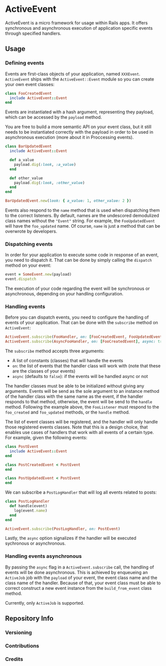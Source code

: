 # ActiveEvent

ActiveEvent is a micro framework for usage within Rails apps. It offers synchronous and asynchronous execution of application specific events through specified handlers.

## Usage

### Defining events

Events are first-class objects of your application, named `XXXEvent`. `ActiveEvent` ships with the `ActiveEvent::Event` module so you can create your own event classes:

```ruby
class FooCreatedEvent
  include ActiveEvent::Event
end
```

Events are instantiated with a hash argument, representing they payload, which can be accessed by the `payload` method.

You are free to build a more semantic API on your event class, but it still needs to be instantiated correctly with the payload in order to be used in asynchronous execution (more about it in Proccessing events).

```ruby
class BarUpdatedEvent
  include ActiveEvent::Event

  def a_value
    payload.dig(:look, :a_value)
  end

  def other_value
    payload.dig(:look, :other_value)
  end
end

BarUpdatedEvent.new(look: { a_value: 1, other_value: 2 })
```

Events also respond to the `name` method that is used when dispatching them to the correct listeners. By default, names are the undescored demodulized class names without the `"Event"` string. For example, the `FooUpdatedEvent` will have the `foo_updated` name. Of course, `name` is just a method that can be overwrote by developers.


### Dispatching events

In order for your application to execute some code in response of an event, you need to dispatch it. That can be done by simply calling the `dispatch` method on your event:

```ruby
event = SomeEvent.new(payload)
event.dispatch
```

The execution of your code regarding the event will be synchronous or asynchronous, depending on your handling configuration.

### Handling events

Before you can dispatch events, you need to configure the handling of events of your application. That can be done with the `subscribe` method on `ActiveEvent`:

```ruby
ActiveEvent.subscribe(FooHandler, on: [FooCreatedEvent, FooUpdatedEvent])
ActiveEvent.subscribe(AsyncFooHandler, on: [FooCreatedEvent], async: true)
```

The `subscribe` method accepts three arguments:
- A list of constants (classes) that will handle the events
- `on`: the list of events that the handler class will work with (note that these are the classes of your events)
- `async` (defaults to `false`): if the events will be handled async or not

The handler classes must be able to be initialized without giving any arguments. Events will be send as the sole argument to an instance method of the handler class with the same name as the event, if the handler responds to that method, otherwise, the event will be send to the `handle` method. Following the example above, the `FooListener` must respond to the `foo_created` and `foo_updated` methods, or the `handle` method.

The list of event classes will be registered, and the handler will only handle those registered events classes. Note that this is a design choice, that enables use cases of handlers that work with all events of a certain type. For example, given the following events:

```ruby
class PostEvent
  include ActiveEvent::Event
end

class PostCreatedEvent < PostEvent
end

class PostUpdatedEvent < PostEvent
end
```

We can subscribe a `PostLogHandler` that will log all events related to posts:

```ruby
class PostLogHandler
  def handle(event)
    log(event.name)
  end
end

ActiveEvent.subscribe(PostLogHandler, on: PostEvent)
```

Lastly, the `async` option signalizes if the handler will be executed sychronous or asynchronous.

### Handling events asynchronous

By passing the `async` flag in a `ActiveEvent.subscribe` call, the handling of events will be done asynchronous. This is achieved by enqueueing an `ActiveJob` job with the `payload` of your event, the event class name and the class name of the handler. Because of that, your event class must be able to correct construct a new event instance from the `build_from_event` class method.

Currently, only `ActiveJob` is supported.

## Repository Info

### Versioning

### Contributions

### Credits
